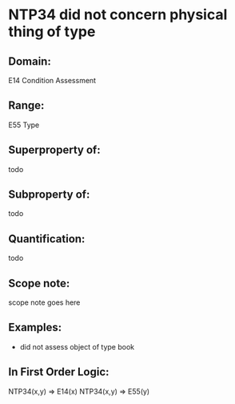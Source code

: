 # NTP34 did not concern physical thing of type

## Domain: 

E14 Condition Assessment

## Range: 

E55 Type

## Superproperty of: 

todo

## Subproperty of: 

todo

## Quantification: 

todo

## Scope note: 

scope note goes here

## Examples: 

* did not assess object of type book

## In First Order Logic: 

NTP34(x,y) ⇒ E14(x)
NTP34(x,y) ⇒ E55(y)

